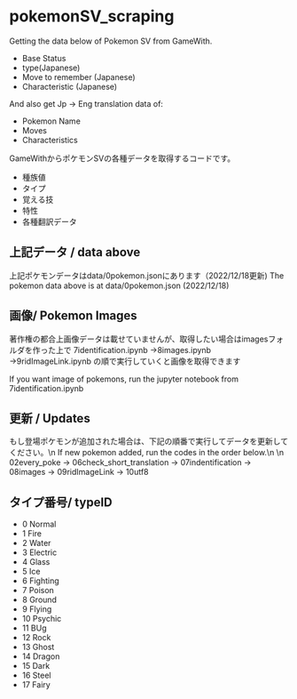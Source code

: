# pokemonSV_scraping
Getting the data below of Pokemon SV from GameWith.
* Base Status
* type(Japanese)
* Move to remember (Japanese)
* Characteristic (Japanese)

And also get Jp -> Eng translation data of:
* Pokemon Name
* Moves
* Characteristics

GameWithからポケモンSVの各種データを取得するコードです。
* 種族値
* タイプ
* 覚える技
* 特性
* 各種翻訳データ

## 上記データ / data above
上記ポケモンデータはdata/0pokemon.jsonにあります（2022/12/18更新)
The pokemon data above is at data/0pokemon.json (2022/12/18)

## 画像/ Pokemon Images
著作権の都合上画像データは載せていませんが、取得したい場合はimagesフォルダを作った上で
7identification.ipynb
→8images.ipynb
→9ridImageLink.ipynb
の順で実行していくと画像を取得できます

If you want image of pokemons, run the jupyter notebook from 7identification.ipynb

## 更新 / Updates
もし登場ポケモンが追加された場合は、下記の順番で実行してデータを更新してください。\n
If new pokemon added, run the codes in the order below.\n
\n
02every_poke → 06check_short_translation → 07indentification → 08images → 09ridImageLink → 10utf8

## タイプ番号/ typeID
* 0 Normal
* 1 Fire
* 2 Water
* 3 Electric
* 4 Glass
* 5 Ice
* 6 Fighting
* 7 Poison
* 8 Ground
* 9 Flying
* 10 Psychic
* 11 BUg
* 12 Rock
* 13 Ghost
* 14 Dragon
* 15 Dark
* 16 Steel
* 17 Fairy
